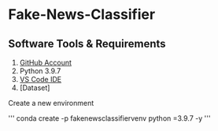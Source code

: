 # Fake-News-Classifier

## Software Tools & Requirements

1. [GitHub Account](https://github.com)
2. Python 3.9.7
3. [VS Code IDE](https://code.visualstudio.com/download)
4. [Dataset] 

Create a new environment

''' 
    conda create -p fakenewsclassifiervenv python =3.9.7 -y '''
